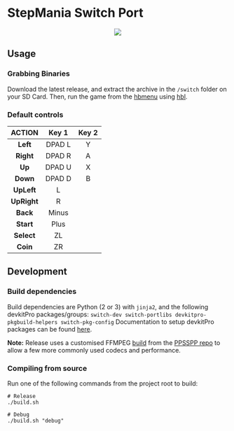 StepMania Switch Port
==================

<p align="center"><img src="icon.jpg"></p>

## Usage

### Grabbing Binaries

Download the latest release,
and extract the archive in the `/switch` folder on your SD Card.
Then, run the game from the [hbmenu](https://github.com/switchbrew/nx-hbmenu)
using [hbl](https://github.com/switchbrew/nx-hbloader).

### Default controls

|  ACTION   | Key 1  | Key 2 |
|:---------:|:------:|:-----:|
|**Left**   | DPAD L | Y     |
|**Right**  | DPAD R | A     |
|**Up**     | DPAD U | X     |
|**Down**   | DPAD D | B     |
|**UpLeft** | L      |       |
|**UpRight**| R      |       |
|**Back**   | Minus  |       |
|**Start**  | Plus   |       |
|**Select** | ZL     |       |
|**Coin**   | ZR     |       |

## Development

### Build dependencies

Build dependencies are Python (2 or 3) with `jinja2`, and the following devkitPro packages/groups: `switch-dev switch-portlibs devkitpro-pkgbuild-helpers switch-pkg-config`
Documentation to setup devkitPro packages can be found [here](https://switchbrew.org/wiki/Setting_up_Development_Environment).

**Note:** Release uses a customised FFMPEG [build](https://gist.github.com/p-sam/30b4b535f055e1f9b0eab2dd1ce89fd4)
from the [PPSSPP repo](https://github.com/hrydgard/ppsspp-ffmpeg) to allow a few more commonly used codecs and performance.

### Compiling from source

Run one of the following commands from the project root to build:

```
# Release
./build.sh

# Debug
./build.sh "debug"
```
